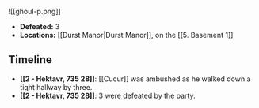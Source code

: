 ![[ghoul-p.png]]

* **Defeated:** 3
* **Locations:** [[Durst Manor|Durst Manor]], on the [[5. Basement 1]]

## Timeline
* **[[2 - Hektavr, 735 28]]**: [[Cucur]] was ambushed as he walked down a tight hallway by three.
* **[[2 - Hektavr, 735 28]]**: 3 were defeated by the party.